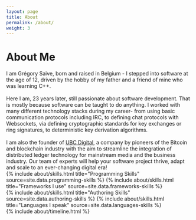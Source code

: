 ```yaml
---
layout: page
title: About
permalink: /about/
weight: 3
---
```


# **About Me**

<div class="row">
I am Grégory Saive, born and raised in Belgium - I stepped into software at the
age of 12, driven by the hobby of my father and a friend of mine who was learning
C++.
<br /><br />
Here I am, 23 years later, still passionate about software development. That is
mostly because software can be taught to do anything. I worked with many different
technology stacks during my career- from using basic communication protocols
including IRC, to defining chat protocols with Websockets, via defining cryptographic
standards for key exchanges or ring signatures, to deterministic key derivation
algorithms. 
<br /><br />
I am also the founder of <a href="https://ubc.digital" target="_blank">UBC Digital</a>,
a company by pioneers of the Bitcoin and blockchain industry with the aim to
streamline the integration of distributed ledger technology for mainstream media
and the business industry. Our team of experts will help your software project
thrive, adapt and scale to an ever-changing digital era!
</div>

<div class="row">
{% include about/skills.html title="Programming Skills" source=site.data.programming-skills %}
{% include about/skills.html title="Frameworks I use" source=site.data.frameworks-skills %}
</div>

<div class="row">
{% include about/skills.html title="Authoring Skills" source=site.data.authoring-skills %}
{% include about/skills.html title="Languages I speak" source=site.data.languages-skills %}
</div>

<div class="row">
{% include about/timeline.html %}
</div>

